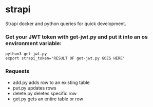 # strapi
Strapi docker and python queries for quick development.

### Get your JWT token with get-jwt.py and put it into an os environment variable:

    python3 get-jwt.py
    export strapi_token='RESULT OF get-jwt.py GOES HERE'

### Requests

* add.py adds row to an existing table
* put.py updates rows
* delete.py deletes specific row
* get.py gets an entire table or row
